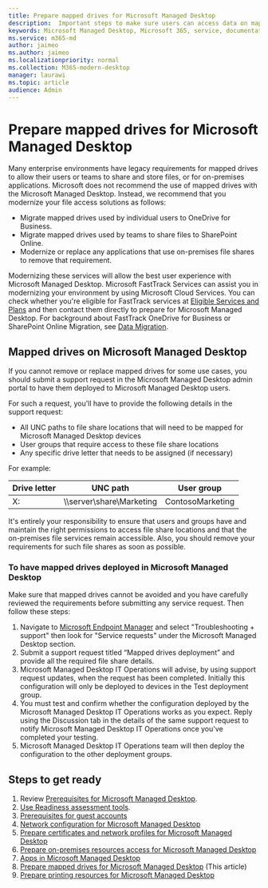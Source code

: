 ```yaml
---
title: Prepare mapped drives for Microsoft Managed Desktop 
description:  Important steps to make sure users can access data on mapped drives
keywords: Microsoft Managed Desktop, Microsoft 365, service, documentation
ms.service: m365-md
author: jaimeo
ms.author: jaimeo
ms.localizationpriority: normal
ms.collection: M365-modern-desktop
manager: laurawi
ms.topic: article
audience: Admin
---
```


#  Prepare mapped drives for Microsoft Managed Desktop

Many enterprise environments have legacy requirements for mapped drives to allow their users or teams to share and store files, or for on-premises applications. Microsoft does not recommend the use of mapped drives with the Microsoft Managed Desktop. Instead, we recommend that you modernize your file access solutions as follows:
  
- Migrate mapped drives used by individual users to OneDrive for Business. 
- Migrate mapped drives used by teams to share files to SharePoint Online. 
- Modernize or replace any applications that use on-premises file shares to remove that requirement.
  
Modernizing these services will allow the best user experience with Microsoft Managed Desktop. Microsoft FastTrack Services can assist you in modernizing your environment by using Microsoft Cloud Services. You can check whether you're eligible for FastTrack services at [Eligible Services and Plans](/fasttrack/m365-eligible-services-and-plans) and then contact them directly to prepare for Microsoft Managed Desktop. For background about FastTrack OneDrive for Business or SharePoint Online Migration, see [Data Migration](/fasttrack/o365-data-migration).

## Mapped drives on Microsoft Managed Desktop
 
If you cannot remove or replace mapped drives for some use cases, you should submit a support request in the Microsoft Managed Desktop admin portal to have them deployed to Microsoft Managed Desktop users.
    
For such a request, you'll have to provide the following details in the support request: 

- All UNC paths to file share locations that will need to be mapped for Microsoft Managed Desktop devices 
- User groups that require access to these file share locations 
- Any specific drive letter that needs to be assigned (if necessary)

For example:

| Drive letter | UNC path | User group |
|--------------|----------|------------|
| X:  | \\\server\share\Marketing | ContosoMarketing |

It's entirely your responsibility to ensure that users and groups have and maintain the right permissions to access file share locations and that the on-premises file services remain accessible. Also, you should remove your requirements for such file shares as soon as possible.

### To have mapped drives deployed in Microsoft Managed Desktop
 
Make sure that mapped drives cannot be avoided and you have carefully reviewed the requirements before submitting any service request. Then follow these steps:

1. Navigate to [Microsoft Endpoint Manager](https://endpoint.microsoft.com/) and select "Troubleshooting + support" then look for "Service requests" under the Microsoft Managed Desktop section.  
2. Submit a support request titled “Mapped drives deployment” and provide all the required file share details.  
3. Microsoft Managed Desktop IT Operations will advise, by using support request updates, when the request has been completed. Initially this configuration will only be deployed to devices in the Test deployment group.  
4. You must test and confirm whether the configuration deployed by the Microsoft Managed Desktop IT Operations works as you expect. Reply using the Discussion tab in the details of the same support request to notify Microsoft Managed Desktop IT Operations once you've completed your testing.  
5. Microsoft Managed Desktop IT Operations team will then deploy the configuration to the other deployment groups. 

## Steps to get ready

1. Review [Prerequisites for Microsoft Managed Desktop](prerequisites.md).
2. [Use Readiness assessment tools](readiness-assessment-tool.md).
3. [Prerequisites for guest accounts](guest-accounts.md)
4. [Network configuration for Microsoft Managed Desktop](network.md)
5. [Prepare certificates and network profiles for Microsoft Managed Desktop](certs-wifi-lan.md)
6. [Prepare on-premises resources access for Microsoft Managed Desktop](authentication.md)
7. [Apps in Microsoft Managed Desktop](apps.md)
8. [Prepare mapped drives for Microsoft Managed Desktop](mapped-drives.md) (This article)
9. [Prepare printing resources for Microsoft Managed Desktop](printing.md)
